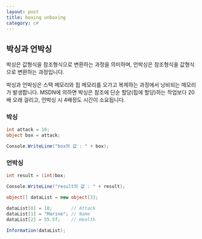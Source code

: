 ```yaml
---
layout: post
title: boxing unboxing
category: c#
---
```

## 박싱과 언박싱

박싱은 값형식을 참조형식으로 변환하는 과정을 의미하며,
언박싱은 참조형식을 값형식으로 변환하는 과정입니다.

박싱과 언박싱은 스택 메모리와 힙 메모리를 오가고 복제하는 과정에서 낭비되는 메모리가 발생합니다.
MSDN에 의하면 박싱은 참조에 단순 할당(힙에 할당)하는 작업보다 20배 오래 걸리고,
언박싱 시 4배정도 시간이 소요됩니다.

### 박싱

~~~c#
int attack = 10;
object box = attack;

Console.WriteLine("box의 값 : " + box);
~~~

### 언박싱

~~~c#
int result = (int)box;

Console.WriteLine("result의 값 : " + result);

object[] dataList = new object[3];

dataList[0] = 10;       // Attack    
dataList[1] = "Marine"; // Name
dataList[2] = 55.5f;    // Health

Information(dataList);
~~~